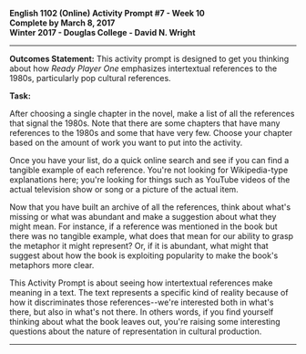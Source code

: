 **English 1102 (Online) Activity Prompt #7 - Week 10  
Complete by March 8, 2017  
Winter 2017 - Douglas College - David N. Wright**  

---

**Outcomes Statement:** This activity prompt is designed to get you thinking about how *Ready Player One* emphasizes intertextual references to the 1980s, particularly pop cultural references.

**Task:**

After choosing a single chapter in the novel, make a list of all the references that signal the 1980s. Note that there are some chapters that have many references to the 1980s and some that have very few. Choose your chapter based on the amount of work you want to put into the activity. 

Once you have your list, do a quick online search and see if you can find a tangible example of each reference. You're not looking for Wikipedia-type explanations here; you're looking for things such as YouTube videos of the actual television show or song or a picture of the actual item. 

Now that you have built an archive of all the references, think about what's missing or what was abundant and make a suggestion about what they might mean. For instance, if a reference was mentioned in the book but there was no tangible example, what does that mean for our ability to grasp the metaphor it might represent? Or, if it is abundant, what might that suggest about how the book is exploiting popularity to make the book's metaphors more clear. 

This Activity Prompt is about seeing how intertextual references make meaning in a text. The text represents a specific kind of reality because of how it discriminates those references--we're interested both in what's there, but also in what's not there. In others words, if you find yourself thinking about what the book leaves out, you're raising some interesting questions about the nature of representation in cultural production. 

---

